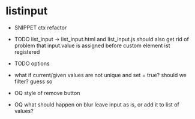 # listinput

* SNIPPET ctx refactor
* TODO list_input -> list_input.html and list_input.js
  should also get rid of problem that input.value is assigned before custom element ist registered

* TODO options

* what if current/given values are not unique and set = true? should we filter?
  guess so

* OQ style of remove button
* OQ what should happen on blur
  leave input as is, or add it to list of values?
